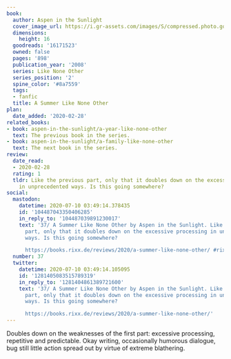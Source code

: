 ```yaml
---
book:
  author: Aspen in the Sunlight
  cover_image_url: https://i.gr-assets.com/images/S/compressed.photo.goodreads.com/books/1416158403l/16171523.jpg
  dimensions:
    height: 16
  goodreads: '16171523'
  owned: false
  pages: '898'
  publication_year: '2008'
  series: Like None Other
  series_position: '2'
  spine_color: '#8a7559'
  tags:
  - fanfic
  title: A Summer Like None Other
plan:
  date_added: '2020-02-28'
related_books:
- book: aspen-in-the-sunlight/a-year-like-none-other
  text: The previous book in the series.
- book: aspen-in-the-sunlight/a-family-like-none-other
  text: The next book in the series.
review:
  date_read:
  - 2020-02-28
  rating: 1
  tldr: Like the previous part, only that it doubles down on the excessive processing
    in unprecedented ways. Is this going somewhere?
social:
  mastodon:
    datetime: 2020-07-10 03:49:14.378435
    id: '104487043350406285'
    in_reply_to: '104487039891230017'
    text: '37/ A Summer Like None Other by Aspen in the Sunlight. Like the previous
      part, only that it doubles down on the excessive processing in unprecedented
      ways. Is this going somewhere?

      https://books.rixx.de/reviews/2020/a-summer-like-none-other/ #rixxReads'
  number: 37
  twitter:
    datetime: 2020-07-10 03:49:14.105095
    id: '1281405083515789319'
    in_reply_to: '1281404861389721600'
    text: '37/ A Summer Like None Other by Aspen in the Sunlight. Like the previous
      part, only that it doubles down on the excessive processing in unprecedented
      ways. Is this going somewhere?

      https://books.rixx.de/reviews/2020/a-summer-like-none-other/'
---
```


Doubles down on the weaknesses of the first part: excessive processing, repetitive and predictable. Okay writing, occasionally humorous dialogue, bug still little action spread out by virtue of extreme blathering.
